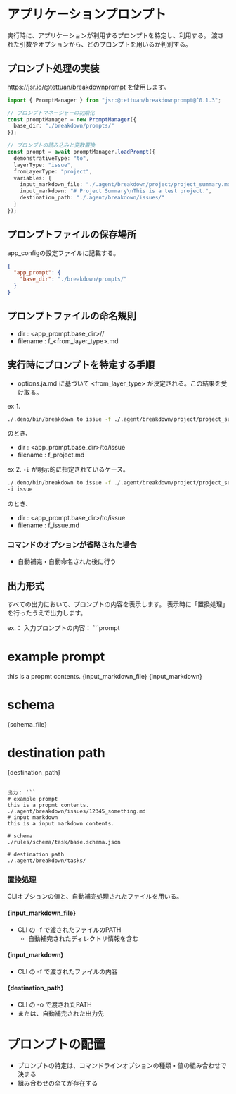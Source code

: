 # アプリケーションプロンプト
実行時に、アプリケーションが利用するプロンプトを特定し、利用する。
渡された引数やオプションから、どのプロンプトを用いるか判別する。

## プロンプト処理の実装
https://jsr.io/@tettuan/breakdownprompt を使用します。

```ts
import { PromptManager } from "jsr:@tettuan/breakdownprompt@^0.1.3";

// プロンプトマネージャーの初期化
const promptManager = new PromptManager({
  base_dir: "./breakdown/prompts/"
});

// プロンプトの読み込みと変数置換
const prompt = await promptManager.loadPrompt({
  demonstrativeType: "to",
  layerType: "issue",
  fromLayerType: "project",
  variables: {
    input_markdown_file: "./.agent/breakdown/project/project_summary.md",
    input_markdown: "# Project Summary\nThis is a test project.",
    destination_path: "./.agent/breakdown/issues/"
  }
});
```

## プロンプトファイルの保存場所
app_configの設定ファイルに記載する。
```json
{
  "app_prompt": {
    "base_dir": "./breakdown/prompts/"
  }
}
```

## プロンプトファイルの命名規則
- dir : <app_prompt.base_dir>/<DemonstrativeType>/<LayerType>
- filename : f_<from_layer_type>.md

## 実行時にプロンプトを特定する手順
* options.ja.md に基づいて <from_layer_type> が決定される。この結果を受け取る。

ex 1.
```bash
./.deno/bin/breakdown to issue -f ./.agent/breakdown/project/project_summary.md -o 
```
のとき、
- dir : <app_prompt.base_dir>/to/issue
- filename : f_project.md

ex 2.
`-i` が明示的に指定されているケース。
```bash
./.deno/bin/breakdown to issue -f ./.agent/breakdown/project/project_summary.md -o \
-i issue
```
のとき、
- dir : <app_prompt.base_dir>/to/issue
- filename : f_issue.md


### コマンドのオプションが省略された場合
- 自動補完・自動命名された後に行う

## 出力形式
すべての出力において、プロンプトの内容を表示します。
表示時に「置換処理」を行ったうえで出力します。

ex.：
入力プロンプトの内容： ```prompt
# example prompt 
this is a propmt contents.
{input_markdown_file}
{input_markdown}

# schema
{schema_file}

# destination path
{destination_path}
```

出力： ```
# example prompt 
this is a propmt contents.
./.agent/breakdown/issues/12345_something.md
# input markdown
this is a input markdown contents.

# schema
./rules/schema/task/base.schema.json

# destination path
./.agent/breakdown/tasks/
```
### 置換処理
CLIオプションの値と、自動補完処理されたファイルを用いる。

#### {input_markdown_file}
- CLI の -f で渡されたファイルのPATH
  - 自動補完されたディレクトリ情報を含む
####  {input_markdown}
- CLI の -f で渡されたファイルの内容
####  {destination_path}
- CLI の -o で渡されたPATH
- または、自動補完された出力先


# プロンプトの配置
- プロンプトの特定は、コマンドラインオプションの種類・値の組み合わせで決まる
- 組み合わせの全てが存在する



